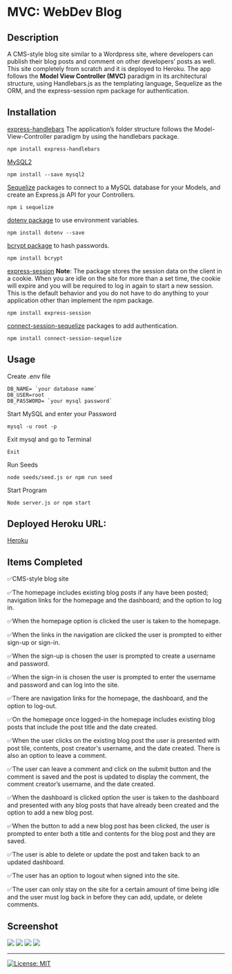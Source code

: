 # MVC: WebDev Blog

## Description

A CMS-style blog site similar to a Wordpress site, where developers can publish their blog posts and comment on other developers’ posts as well. This site completely from scratch and it is deployed to Heroku. The app follows the **Model View Controller (MVC)** paradigm in its architectural structure, using Handlebars.js as the templating language, Sequelize as the ORM, and the express-session npm package for authentication.

## Installation

[express-handlebars](https://www.npmjs.com/package/express-handlebars) The application’s folder structure follows the Model-View-Controller paradigm by using the handlebars package.
```
npm install express-handlebars
```

[MySQL2](https://www.npmjs.com/package/mysql2) 
```
npm install --save mysql2
```

[Sequelize](https://www.npmjs.com/package/sequelize) packages to connect to a MySQL database for your Models, and create an Express.js API for your Controllers.
```
npm i sequelize
```

[dotenv package](https://www.npmjs.com/package/dotenv) to use environment variables.
```
npm install dotenv --save
```

[bcrypt package](https://www.npmjs.com/package/bcrypt) to hash passwords.
```
npm install bcrypt
```

[express-session](https://www.npmjs.com/package/express-session) **Note**: The package stores the 
session data on the client in a cookie. When you are idle on the site for more than a set time, the 
cookie will expire and you will be required to log in again to start a new session. This is the 
default behavior and you do not have to do anything to your application other than implement the npm
package.
```
npm install express-session
```

[connect-session-sequelize](https://www.npmjs.com/package/connect-session-sequelize) packages to add authentication.
```
npm install connect-session-sequelize
```

## Usage
Create .env file
```
DB_NAME= `your database name`
DB_USER=root
DB_PASSWORD= `your mysql password`
```

Start MySQL and enter your Password
```
mysql -u root -p
```

Exit mysql and go to Terminal
```
Exit
```

Run Seeds
```
node seeds/seed.js or npm run seed
```

Start Program
```
Node server.js or npm start
```

## Deployed Heroku URL: 

[Heroku]()

## Items Completed

✅CMS-style blog site

✅The homepage includes existing blog posts if any have been posted; navigation links for the homepage and the dashboard; and the option to log in.

✅When the homepage option is clicked the user is taken to the homepage.

✅When the links in the navigation are clicked the user is prompted to either sign-up or sign-in.

✅When the sign-up is chosen the user is prompted to create a username and password.

✅When the sign-in is chosen the user is prompted to enter the username and password and can log into the site.

✅There are navigation links for the homepage, the dashboard, and the option to log-out.

✅On the homepage once logged-in the homepage includes existing blog posts that include the post title and the date created.

✅When the user clicks on the existing blog post the user is presented with post tile, contents, post creator's username, and the date created. There is also an option to leave a comment.

✅The user can leave a comment and click on the submit button and the comment is saved and the post is updated to display the comment, the comment creator’s username, and the date created.

✅When the dashboard is clicked option the user is taken to the dashboard and presented with any blog posts that have already been created and the option to add a new blog post.

✅When the button to add a new blog post has been clicked, the user is prompted to enter both a title and contents for the blog post and they are saved.

✅The user is able to delete or update the post and taken back to an updated dashboard.

✅The user has an option to logout when signed into the site.

✅The user can only stay on the site for a certain amount of time being idle and the user must log back in before they can add, update, or delete comments.

## Screenshot
![](assets/Screenshot.PNG)
![](assets/Screenshot2.PNG)
![](assets/Screenshot3.PNG)
![](assets/Screenshot4.PNG)

- - - 
[![License: MIT](https://img.shields.io/badge/License-MIT-yellow.svg)](https://opensource.org/licenses/MIT)